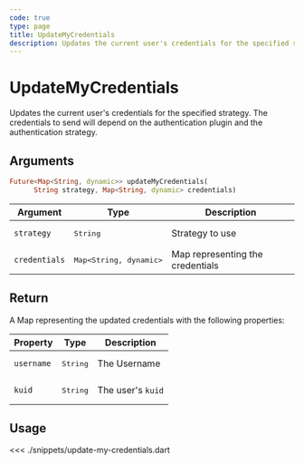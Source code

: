 ```yaml
---
code: true
type: page
title: UpdateMyCredentials
description: Updates the current user's credentials for the specified strategy.
---
```


# UpdateMyCredentials

Updates the current user's credentials for the specified strategy. The credentials to send will depend on the authentication plugin and the authentication strategy.

## Arguments

```dart
Future<Map<String, dynamic>> updateMyCredentials(
      String strategy, Map<String, dynamic> credentials)
```

| Argument      | Type               | Description                          |
|---------------|--------------------|--------------------------------------|
| `strategy`    | <pre>String</pre>  | Strategy to use                      |
| `credentials` | <pre>Map<String, dynamic></pre> | Map representing the credentials |

## Return

A Map representing the updated credentials with the following properties:

| Property   | Type              | Description       |
|------------|-------------------|-------------------|
| `username` | <pre>String</pre> | The Username      |
| `kuid`     | <pre>String</pre> | The user's `kuid` |

## Usage

<<< ./snippets/update-my-credentials.dart
